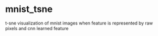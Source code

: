 # mnist_tsne
t-sne visualization of mnist images when feature is represented by raw pixels and cnn learned feature
